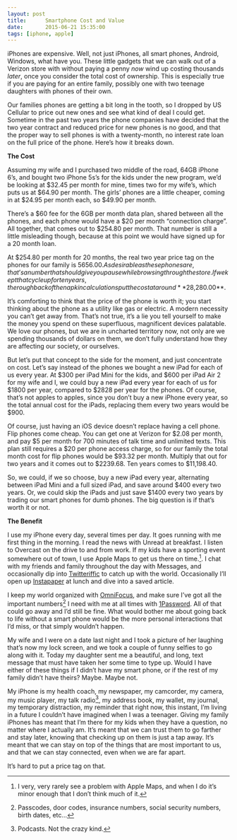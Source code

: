 ```yaml
---
layout: post
title:      Smartphone Cost and Value
date:       2015-06-21 15:35:00
tags: [iphone, apple]
---
```


iPhones are expensive. Well, not just iPhones, all smart phones, Android, Windows, what have you. These little gadgets that we can walk out of a Verizon store with without paying a penny *now* wind up costing thousands *later*, once you consider the total cost of ownership. This is especially true if you are paying for an entire family, possibly one with two teenage daughters with phones of their own. 

Our families phones are getting a bit long in the tooth, so I dropped by US Cellular to price out new ones and see what kind of deal I could get. Sometime in the past two years the phone companies have decided that the two year contract and reduced price for new phones is no good, and that the proper way to sell phones is with a twenty-month, no interest rate loan on the full price of the phone. Here’s how it breaks down.

**The Cost**

Assuming my wife and I purchased two middle of the road, 64GB iPhone 6’s, and bought two iPhone 5s’s for the kids under the new program, we’d be looking at $32.45 per month for mine, times two for my wife’s, which puts us at $64.90 per month. The girls’ phones are a little cheaper, coming in at $24.95 per month each, so $49.90 per month. 

There’s a $60 fee for the 6GB per month data plan, shared between all the phones, and each phone would have a $20 per month “connection charge”. All together, that comes out to $254.80 per month. That number is still a little misleading though, because at this point we would have signed up for a 20 month loan. 

At $254.80 per month for 20 months, the real two year price tag on the phones for our family is $5656.00. As desirable as these phones are, that’s a number that should give you pause while browsing through the store. If we kept that cycle up for ten years, the rough back of the napkin calculations put the cost at around **$28,280.00**. 

It’s comforting to think that the price of the phone is worth it; you start thinking about the phone as a utility like gas or electric. A modern necessity you can’t get away from. That’s not true, it’s a lie you tell yourself to make the money you spend on these superfluous, magnificent devices palatable. We love our phones, but we are in uncharted territory now, not only are we spending thousands of dollars on them, we don’t fully understand how they are affecting our society, or ourselves. 

But let’s put that concept to the side for the moment, and just concentrate on cost. Let’s say instead of the phones we bought a new iPad for each of us every year. At $300 per iPad Mini for the kids, and $600 per iPad Air 2 for my wife and I, we could buy a new iPad every year for each of us for $1800 per year, compared to $2828 per year for the phones. Of course, that’s not apples to apples, since you don’t buy a new iPhone every year, so the total annual cost for the iPads, replacing them every two years would be $900. 

Of course, just having an iOS device doesn’t replace having a cell phone. Flip phones come cheap. You can get one at Verizon for $2.08 per month, and pay $5 per month for 700 minutes of talk time and unlimited texts. This plan still requires a $20 per phone access charge, so for our family the total month cost for flip phones would be $93.32 per month. Multiply that out for two years and it comes out to $2239.68. Ten years comes to $11,198.40. 

So, we could, if we so choose, buy a new iPad every year, alternating between iPad Mini and a full sized iPad, and save around $400 every two years. Or, we could skip the iPads and just save $1400 every two years by trading our smart phones for dumb phones. The big question is if that’s worth it or not. 

**The Benefit**

I use my iPhone every day, several times per day. It goes running with me first thing in the morning. I read the news with Unread at breakfast. I listen to Overcast on the drive to and from work. If my kids have a sporting event somewhere out of town, I use Apple Maps to get us there on time.[^1]. I chat with my friends and family throughout the day with Messages, and occasionally dip into [Twitteriffic][1] to catch up with the world. Occasionally I’ll open up [Instapaper][2] at lunch and dive into a saved article. 

I keep my world organized with [OmniFocus][3], and make sure I’ve got all the important numbers[^3] I need with me at all times with [1Password][4]. All of that could go away and I’d still be fine. What would bother me about going back to life without a smart phone would be the more personal interactions that I’d miss, or that simply wouldn’t happen. 

My wife and I were on a date last night and I took a picture of her laughing that’s now my lock screen, and we took a couple of funny selfies to go along with it. Today my daughter sent me a beautiful, and long, text message that must have taken her some time to type up. Would I have either of these things if I didn’t have my smart phone, or if the rest of my family didn’t have theirs? Maybe. Maybe not. 

My iPhone is my health coach, my newspaper, my camcorder, my camera, my music player, my talk radio[^2], my address book, my wallet, my journal, my temporary distraction, my reminder that right now, this instant, I’m living in a future I couldn’t have imagined when I was a teenager. Giving my family iPhones has meant that I’m there for my kids when they have a question, no matter where I actually am. It’s meant that we can trust them to go farther and stay later, knowing that checking up on them is just a tap away. It’s meant that we can stay on top of the things that are most important to us, and that we can stay connected, even when we are far apart. 

It’s hard to put a price tag on that. 







[^1]: I very, very rarely see a problem with Apple Maps, and when I do it’s minor enough that I don’t think much of it. 
[^2]: Podcasts. Not the crazy kind.
[^3]: Passcodes, door codes, insurance numbers, social security numbers, birth dates, etc…


[1]: http://twitterrific.com/ios
[2]: https://www.instapaper.com
[3]: https://www.omnigroup.com/omnifocus/?utm_source=syndicate&utm_medium=post&utm_campaign=mattgemmell-May2015
[4]: https://agilebits.com/onepassword
[5]: /images/iphone-face-down.jpg


